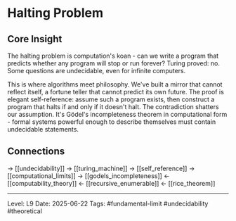 # Halting Problem

## Core Insight
The halting problem is computation's koan - can we write a program that predicts whether any program will stop or run forever? Turing proved: no. Some questions are undecidable, even for infinite computers.

This is where algorithms meet philosophy. We've built a mirror that cannot reflect itself, a fortune teller that cannot predict its own future. The proof is elegant self-reference: assume such a program exists, then construct a program that halts if and only if it doesn't halt. The contradiction shatters our assumption. It's Gödel's incompleteness theorem in computational form - formal systems powerful enough to describe themselves must contain undecidable statements.

## Connections
→ [[undecidability]]
→ [[turing_machine]]
→ [[self_reference]]
→ [[computational_limits]]
→ [[godels_incompleteness]]
← [[computability_theory]]
← [[recursive_enumerable]]
← [[rice_theorem]]

---
Level: L9
Date: 2025-06-22
Tags: #fundamental-limit #undecidability #theoretical